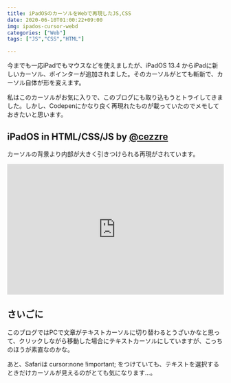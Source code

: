 ```yaml
---
title: iPadOSのカーソルをWebで再現したJS,CSS
date: 2020-06-10T01:00:22+09:00
img: ipados-cursor-webd
categories: ["Web"]
tags: ["JS","CSS","HTML"]

---
```


今までも一応iPadでもマウスなどを使えましたが、iPadOS 13.4 からiPadに新しいカーソル、ポインターが追加されました。そのカーソルがとても斬新で、カーソル自体が形を変えます。

私はこのカーソルがお気に入りで、このブログにも取り込もうとトライしてきました。しかし、Codepenにかなり良く再現れたものが載っていたのでメモしておきたいと思います。

## iPadOS in HTML/CSS/JS by [@cezzre](https://twitter.com/cezzre/status/1243921695699853315)

カーソルの背景より内部が大きく引きつけられる再現がされています。

<iframe height="304" style="width: 100%;" scrolling="no" title="iPadOS 13.4 Cursor (Demo)" src="https://codepen.io/cezzre/embed/poJxLEM?height=304&theme-id=dark&default-tab=result" frameborder="no" allowtransparency="true" allowfullscreen="true">
  See the Pen <a href='https://codepen.io/cezzre/pen/poJxLEM'>iPadOS 13.4 Cursor (Demo)</a> by Ce
  (<a href='https://codepen.io/cezzre'>@cezzre</a>) on <a href='https://codepen.io'>CodePen</a>.
</iframe>

## さいごに

このブログではPCで文章がテキストカーソルに切り替わるとうざいかなと思って、クリックしながら移動した場合にテキストカーソルにしていますが、こっちのほうが素直なのかな。

あと、Safariは cursor:none !important; をつけていても、テキストを選択するときだけカーソルが見えるのがとても気になります...。